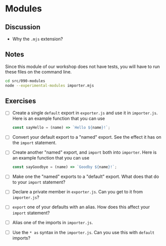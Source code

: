 # Modules

## Discussion

- Why the `.mjs` extension?

## Notes

Since this module of our workshop does not have tests, you will have to run these files on the command line. 

```sh
cd src/090-modules
node --experimental-modules importer.mjs
```

## Exercises

- [ ] Create a single `default` export in `exporter.js` and use it in `importer.js`.
  Here is an example function that you can use

  ```javascript
  const sayHello = (name) => `Hello ${name}!`;
  ````

- [ ] Convert your default export to a "named" export. 
  See the effect it has on the `import` statement.

- [ ] Create another "named" export, and `import` both into `importer`.
  Here is an example function that you can use

  ```javascript
  const sayGoodbye = (name) => `Goodby ${name}!`;
  ````

- [ ] Make one the "named" exports to a "default" export.
  What does that do to your `import` statement?

- [ ] Declare a private member in `exporter.js`.
  Can you get to it from `importer.js`?

- [ ] `export` one of your defaults with an alias.
  How does this affect your `import` statement?

- [ ] Alias one of the imports in `importer.js`.

- [ ] Use the `* as` syntax in the `importer.js`. 
  Can you use this with `default` imports?
  
